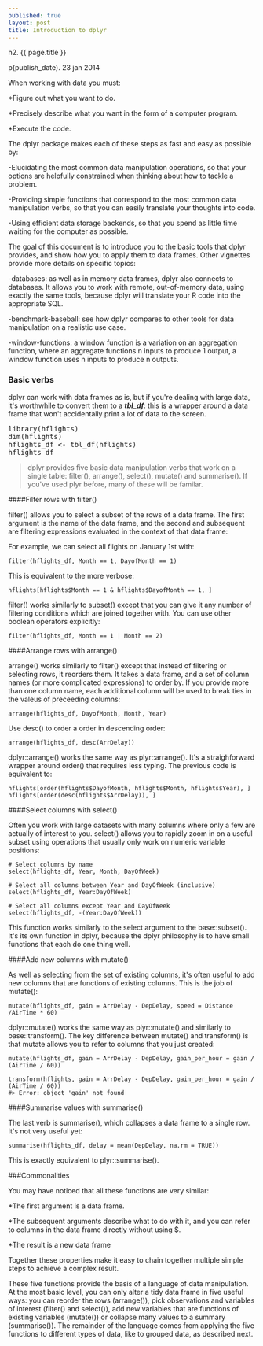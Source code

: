 ```yaml
---
published: true
layout: post
title: Introduction to dplyr
---
```


h2. {{ page.title }}

p(publish_date). 23 jan 2014

When working with data you must:

*Figure out what you want to do.

*Precisely describe what you want in the form of a computer program.

*Execute the code.

The dplyr package makes each of these steps as fast and easy as possible by:

-Elucidating the most common data manipulation operations, so that        your options are helpfully constrained when thinking about how to tackle a problem.

-Providing simple functions that correspond to the most common data manipulation verbs, so that you can easily translate your thoughts into code.

-Using efficient data storage backends, so that you spend as little time waiting for the computer as possible.

The goal of this document is to introduce you to the basic tools that dplyr provides, and show how you to apply them to data frames. Other vignettes provide more details on specific topics:

-databases: as well as in memory data frames, dplyr also connects to databases. It allows you to work with remote, out-of-memory data, using exactly the same tools, because dplyr will translate your R code into the appropriate SQL.

-benchmark-baseball: see how dplyr compares to other tools for data manipulation on a realistic use case.

-window-functions: a window function is a variation on an aggregation function, where an aggregate functions n inputs to produce 1 output, a window function uses n inputs to produce n outputs.

### Basic verbs

dplyr can work with data frames as is, but if you're dealing with large data, it's worthwhile to convert them to a **_tbl_df_**: this is a wrapper around a data frame that won't accidentally print a lot of data to the screen.

<pre class="terminal">library(hflights)
dim(hflights)
hflights_df <- tbl_df(hflights)
hflights_df
</pre>

>dplyr provides five basic data manipulation verbs that work on a single table: filter(), arrange(), select(), mutate() and summarise(). If you've used plyr before, many of these will be familar.

####Filter rows with filter()

filter() allows you to select a subset of the rows of a data frame. The first argument is the name of the data frame, and the second and subsequent are filtering expressions evaluated in the context of that data frame:

For example, we can select all flights on January 1st with:

```terminal
filter(hflights_df, Month == 1, DayofMonth == 1)
```
This is equivalent to the more verbose:

```terminal
hflights[hflights$Month == 1 & hflights$DayofMonth == 1, ]
```

filter() works similarly to subset() except that you can give it any number of filtering conditions which are joined together with. You can use other boolean operators explicitly:

```terminal
filter(hflights_df, Month == 1 | Month == 2)
```

####Arrange rows with arrange()

arrange() works similarly to filter() except that instead of filtering or selecting rows, it reorders them. It takes a data frame, and a set of column names (or more complicated expressions) to order by. If you provide more than one column name, each additional column will be used to break ties in the valeus of preceeding columns:

```terminal
arrange(hflights_df, DayofMonth, Month, Year)
```

Use desc() to order a order in descending order:

```terminal
arrange(hflights_df, desc(ArrDelay))
```

dplyr::arrange() works the same way as plyr::arrange(). It's a straighforward wrapper around order() that requires less typing. The previous code is equivalent to:

```terminal
hflights[order(hflights$DayofMonth, hflights$Month, hflights$Year), ]
hflights[order(desc(hflights$ArrDelay)), ]
```

####Select columns with select()

Often you work with large datasets with many columns where only a few are actually of interest to you. select() allows you to rapidly zoom in on a useful subset using operations that usually only work on numeric variable positions:

```terminal
# Select columns by name
select(hflights_df, Year, Month, DayOfWeek)
```

```terminal
# Select all columns between Year and DayOfWeek (inclusive)
select(hflights_df, Year:DayOfWeek)
```

```terminal
# Select all columns except Year and DayOfWeek
select(hflights_df, -(Year:DayOfWeek))
```

This function works similarly to the select argument to the base::subset(). It's its own function in dplyr, because the dplyr philosophy is to have small functions that each do one thing well.

####Add new columns with mutate()

As well as selecting from the set of existing columns, it's often useful to add new columns that are functions of existing columns. This is the job of mutate():

```terminal
mutate(hflights_df, gain = ArrDelay - DepDelay, speed = Distance /AirTime * 60)
```

dplyr::mutate() works the same way as plyr::mutate() and similarly to base::transform(). The key difference between mutate() and transform() is that mutate allows you to refer to columns that you just created:

```terminal
mutate(hflights_df, gain = ArrDelay - DepDelay, gain_per_hour = gain / (AirTime / 60))
```

```terminal
transform(hflights, gain = ArrDelay - DepDelay, gain_per_hour = gain / (AirTime / 60))
#> Error: object 'gain' not found
```

####Summarise values with summarise()

The last verb is summarise(), which collapses a data frame to a single row. It's not very useful yet:

```terminal
summarise(hflights_df, delay = mean(DepDelay, na.rm = TRUE))
```

This is exactly equivalent to plyr::summarise().


###Commonalities

You may have noticed that all these functions are very similar:

*The first argument is a data frame.

*The subsequent arguments describe what to do with it, and you can refer to columns in the data frame directly without using $.

*The result is a new data frame

Together these properties make it easy to chain together multiple simple steps to achieve a complex result.

These five functions provide the basis of a language of data manipulation. At the most basic level, you can only alter a tidy data frame in five useful ways: you can reorder the rows (arrange()), pick observations and variables of interest (filter() and select()), add new variables that are functions of existing variables (mutate()) or collapse many values to a summary (summarise()). The remainder of the language comes from applying the five functions to different types of data, like to grouped data, as described next.


